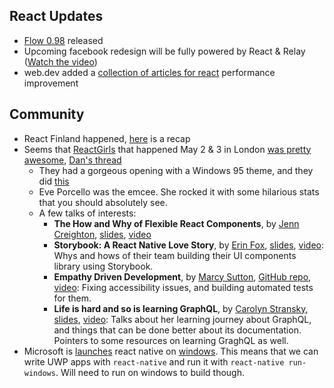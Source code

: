 React Updates
---
- [Flow 0.98](https://github.com/facebook/flow/releases/tag/v0.98.0) released
- Upcoming facebook redesign will be fully powered by React & Relay ([Watch the video](https://developers.facebook.com/videos/2019/building-the-new-facebookcom-with-react-graphql-and-relay/))
- web.dev added a [collection of articles for react](https://web.dev/react) performance improvement

Community
---
- React Finland happened, [here](https://twitter.com/_Tx3/status/1123509987953844224) is a recap
- Seems that [ReactGirls](https://twitter.com/ReactJSgirls) that happened May 2 & 3 in London [was pretty awesome](https://twitter.com/dan_abramov/status/1124365202819026951), [Dan's thread](https://twitter.com/dan_abramov/status/1124227463985475584)
  - They had a gorgeous opening with a Windows 95 theme, and they did [this](https://twitter.com/elibelly?ref_src=twsrc%5Etfw&ref_url=notion%3A%2F%2Fwww.notion.so%2Fwgao19%2FWeek-28-4e5e63612e774dedb3f9e468e73448c9)
  - Eve Porcello was the emcee. She rocked it with some hilarious stats that you should absolutely see.
  - A few talks of interests:
    - **The How and Why of Flexible React Components**, by [Jenn Creighton](https://twitter.com/gurlcode), [slides](https://speakerdeck.com/jenncreighton/the-how-and-why-of-flexible-react-components-289aa486-464a-4dea-b89a-6f92d0af6606), [video](https://www.youtube.com/watch?v=dkl6sYff2C8&t=3750s)
    - **Storybook: A React Native Love Story**, by [Erin Fox](https://twitter.com/erinfoox), [slides](https://docs.google.com/presentation/d/1JwoN4F8qyWkpqzWxEiu1WGIl9mrDrmDyVCdlMb2skdk/edit#slide=id.p), [video](https://www.youtube.com/watch?v=dkl6sYff2C8&t=6336s): Whys and hows of their team building their UI components library using Storybook.
    - **Empathy Driven Development**, by [Marcy Sutton](https://twitter.com/marcysutton), [GitHub repo](https://github.com/marcysutton/empathy-driven-development), [video](https://www.youtube.com/watch?v=dkl6sYff2C8&t=16822s): Fixing accessibility issues, and building automated tests for them.
    - **Life is hard and so is learning GraphQL**, by [Carolyn Stransky](https://twitter.com/carolstran), [slides](https://speakerdeck.com/carolstran/life-is-hard-and-so-is-learning-graphql), [video](https://www.youtube.com/watch?v=dkl6sYff2C8&t=18240s): Talks about her learning journey about GraphQL, and things that can be done better about its documentation. Pointers to some resources on learning GraghQL as well.
- Microsoft is [launches](https://techcrunch.com/2019/05/06/microsoft-launches-react-native-for-windows/) react native on [windows](https://github.com/microsoft/react-native-windows). This means that we can write UWP apps with `react-native` and run it with `react-native run-windows`. Will need to run on windows to build though.

